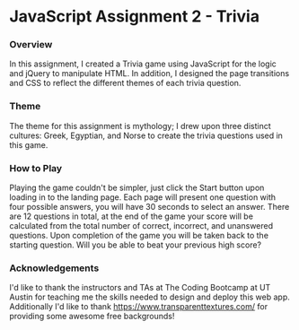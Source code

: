 # JavaScript Assignment 2 - Trivia

### Overview

In this assignment, I created a Trivia game using JavaScript for the logic and jQuery to manipulate HTML. In addition, I designed the page transitions and CSS to reflect the different themes of each trivia question.

### Theme

The theme for this assignment is mythology; I drew upon three distinct cultures: Greek, Egyptian, and Norse to create the trivia questions used in this game.

### How to Play

Playing the game couldn't be simpler, just click the Start button upon loading in to the landing page. Each page will present one question with four possible answers, you will have 30 seconds to select an answer. There are 12 questions in total, at the end of the game your score will be calculated from the total number of correct, incorrect, and unanswered questions. Upon completion of the game you will be taken back to the starting question. Will you be able to beat your previous high score?

### Acknowledgements

I'd like to thank the instructors and TAs at The Coding Bootcamp at UT Austin for teaching me the skills needed to design and deploy this web app. Additionally I'd like to thank https://www.transparenttextures.com/ for providing some awesome free backgrounds!
